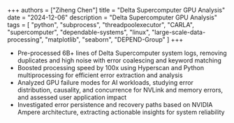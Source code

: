 +++
authors = ["Ziheng Chen"]
title = "Delta Supercomputer GPU Analysis"
date = "2024-12-06"
description = "Delta Supercomputer GPU Analysis"
tags = [
    "python", "subprocess", "threadpoolexecutor", 
    "CARLA",
    "supercomputer",
    "dependable-systems",
    "linux",
    "large-scale-data-processing",
    "matplotlib",
    "seaborn",
    "DEPEND-Group"
]
+++

- Pre-processed 6B+ lines of Delta Supercomputer system logs, removing duplicates and high noise with error coalescing and keyword matching
- Boosted processing speed by 100x using Hyperscan and Python multiprocessing for efficient error extraction and analysis
- Analyzed GPU failure modes for AI workloads, studying error distribution, causality, and concurrence for NVLink and memory errors, and assessed user application impact
- Investigated error persistence and recovery paths based on NVIDIA Ampere architecture, extracting actionable insights for system reliability